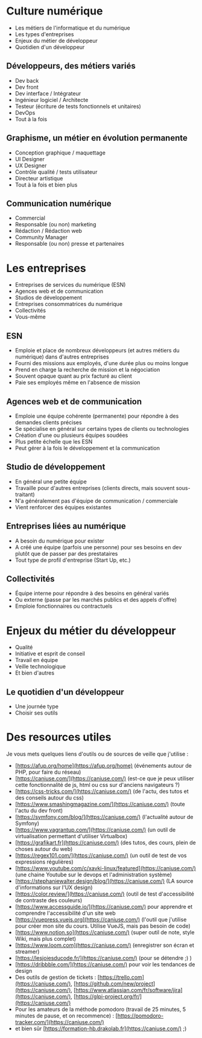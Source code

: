 # Culture numérique

- Les métiers de l'informatique et du numérique
- Les types d'entreprises
- Enjeux du métier de développeur
- Quotidien d'un développeur

## Développeurs, des métiers variés

- Dev back
- Dev front
- Dev interface / Intégrateur
- Ingénieur logiciel / Architecte
- Testeur (écriture de tests fonctionnels et unitaires)
- DevOps
- Tout à la fois

## Graphisme, un métier en évolution permanente

- Conception graphique / maquettage
- UI Designer
- UX Designer
- Contrôle qualité / tests utilisateur
- Directeur artistique
- Tout à la fois et bien plus

## Communication numérique

- Commercial
- Responsable (ou non) marketing
- Rédaction / Rédaction web
- Community Manager
- Responsable (ou non) presse et partenaires

# Les entreprises

- Entreprises de services du numérique (ESN)
- Agences web et de communication
- Studios de développement
- Entreprises consommatrices du numérique
- Collectivités
- Vous-même

## ESN

- Emploie et place de nombreux développeurs (et autres métiers du numérique) dans d'autres entreprises
- Fourni des missions aux employés, d'une durée plus ou moins longue
- Prend en charge la recherche de mission et la négociation
- Souvent opaque quant au prix facturé au client
- Paie ses employés même en l'absence de mission

## Agences web et de communication

- Emploie une équipe cohérente (permanente) pour répondre à des demandes clients précises
- Se spécialise en général sur certains types de clients ou technologies
- Création d'une ou plusieurs équipes soudées
- Plus petite échelle que les ESN
- Peut gérer à la fois le développement et la communication

## Studio de développement

- En général une petite équipe
- Travaille pour d'autres entreprises (clients directs, mais souvent sous-traitant)
- N'a généralement pas d'équipe de communication / commerciale
- Vient renforcer des équipes existantes

## Entreprises liées au numérique

- A besoin du numérique pour exister
- A créé une équipe (parfois une personne) pour ses besoins en dev plutôt que de passer par des prestataires
- Tout type de profil d'entreprise (Start Up, etc.)

## Collectivités

- Équipe interne pour répondre à des besoins en général variés
- Ou externe (passe par les marchés publics et des appels d'offre)
- Emploie fonctionnaires ou contractuels

# Enjeux du métier du développeur

- Qualité
- Initiative et esprit de conseil
- Travail en équipe
- Veille technologique
- Et bien d'autres

## Le quotidien d'un développeur

- Une journée type
- Choisir ses outils

# Des resources utiles 

Je vous mets quelques liens d'outils ou de sources de veille que j'utilise : 
- [https://afup.org/home](https://afup.org/home) (événements autour de PHP, pour faire du réseau)
- [https://caniuse.com/](https://caniuse.com/) (est-ce que je peux utiliser cette fonctionnalité de js, html ou css sur d'anciens navigateurs ?)
- [https://css-tricks.com/](https://caniuse.com/) (de l'actu, des tutos et des conseils autour du css)
- [https://www.smashingmagazine.com/](https://caniuse.com/) (toute l'actu du dev front)
- [https://symfony.com/blog/](https://caniuse.com/) (l'actualité autour de Symfony)
- [https://www.vagrantup.com/](https://caniuse.com/) (un outil de virtualisation permettant d'utiliser Virtualbox)
- [https://grafikart.fr](https://caniuse.com/) (des tutos, des cours, plein de choses autour du web)
- [https://regex101.com/](https://caniuse.com/) (un outil de test de vos expressions régulières)
- [https://www.youtube.com/c/xavki-linux/featured](https://caniuse.com/) (une chaine Youtube sur le devops et l'administration système)
- [https://stephaniewalter.design/blog/](https://caniuse.com/) (LA source d'informations sur l'UX design)
- [https://color.review/](https://caniuse.com/) (outil de test d'accessibilité de contraste des couleurs)
- [https://www.accessguide.io/](https://caniuse.com/) pour apprendre et comprendre l'accessibilité d'un site web
- [https://vuepress.vuejs.org](https://caniuse.com/) (l'outil que j'utilise pour créer mon site du cours. Utilise VueJS, mais pas besoin de code)
- [https://www.notion.so](https://caniuse.com/) (super outil de note, style Wiki, mais plus complet)
- [https://www.loom.com](https://caniuse.com/) (enregistrer son écran et streamer)
- [https://lesjoiesducode.fr/](https://caniuse.com/) (pour se détendre ;) )
- [https://dribbble.com/](https://caniuse.com/) pour voir les tendances de design
- Des outils de gestion de tickets : [https://trello.com](https://caniuse.com/), [https://github.com/new/project](https://caniuse.com/), [https://www.atlassian.com/fr/software/jira](https://caniuse.com/), [https://glpi-project.org/fr/](https://caniuse.com/)
- Pour les amateurs de la méthode pomodoro (travail de 25 minutes, 5 minutes de pause, et on recommence) : [https://pomodoro-tracker.com/](https://caniuse.com/)
- et bien sûr [https://formation-hb.drakolab.fr](https://caniuse.com/) ;)
